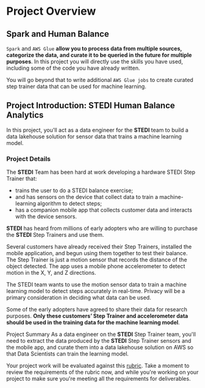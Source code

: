 # Project Overview
## Spark and Human Balance
``Spark`` and ``AWS Glue`` **allow you to process data from multiple sources, categorize the data, and curate it to be queried in the future for multiple purposes**. In this project you will directly use the skills you have used, including some of the code you have already written.

You will go beyond that to write additional ``AWS Glue jobs`` to create curated step trainer data that can be used for machine learning.

## Project Introduction: STEDI Human Balance Analytics
In this project, you'll act as a data engineer for the **STEDI** team to build a data lakehouse solution for sensor data that trains a machine learning model.

### Project Details
The **STEDI** Team has been hard at work developing a hardware STEDI Step Trainer that:

* trains the user to do a STEDI balance exercise;
* and has sensors on the device that collect data to train a machine-learning algorithm to detect steps;
* has a companion mobile app that collects customer data and interacts with the device sensors.

**STEDI** has heard from millions of early adopters who are willing to purchase the **STEDI** Step Trainers and use them.

Several customers have already received their Step Trainers, installed the mobile application, and begun using them together to test their balance. The Step Trainer is just a motion sensor that records the distance of the object detected. The app uses a mobile phone accelerometer to detect motion in the X, Y, and Z directions.

The STEDI team wants to use the motion sensor data to train a machine learning model to detect steps accurately in real-time. Privacy will be a primary consideration in deciding what data can be used.

Some of the early adopters have agreed to share their data for research purposes. **Only these customers’ Step Trainer and accelerometer data should be used in the training data for the machine learning model**.

Project Summary
As a data engineer on the **STEDI** Step Trainer team, you'll need to extract the data produced by the **STEDI** Step Trainer sensors and the mobile app, and curate them into a data lakehouse solution on AWS so that Data Scientists can train the learning model.

Your project work will be evaluated against this [rubric](https://learn.udacity.com/rubric/4883). Take a moment to review the requirements of the rubric now, and while you're working on your project to make sure you're meeting all the requirements for deliverables.